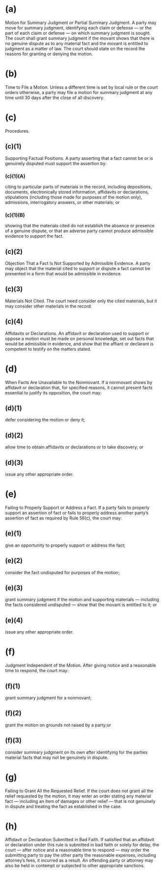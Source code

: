 # (a)
Motion for Summary Judgment or Partial Summary Judgment. A party may move for summary judgment, identifying each claim or defense — or the part of each claim or defense — on which summary judgment is sought. The court shall grant summary judgment if the movant shows that there is no genuine dispute as to any material fact and the movant is entitled to judgment as a matter of law. The court should state on the record the reasons for granting or denying the motion.

# (b)
Time to File a Motion. Unless a different time is set by local rule or the court orders otherwise, a party may file a motion for summary judgment at any time until 30 days after the close of all discovery.

# (c)
Procedures.

## (c)(1) 
Supporting Factual Positions. A party asserting that a fact cannot be or is genuinely disputed must support the assertion by:

### (c)(1)(A)
citing to particular parts of materials in the record, including depositions, documents, electronically stored information, affidavits or declarations, stipulations (including those made for purposes of the motion only), admissions, interrogatory answers, or other materials; or

### (c)(1)(B)
showing that the materials cited do not establish the absence or presence of a genuine dispute, or that an adverse party cannot produce admissible evidence to support the fact.

## (c)(2)
Objection That a Fact Is Not Supported by Admissible Evidence. A party may object that the material cited to support or dispute a fact cannot be presented in a form that would be admissible in evidence.

## (c)(3)
Materials Not Cited. The court need consider only the cited materials, but it may consider other materials in the record.

## (c)(4)
Affidavits or Declarations. An affidavit or declaration used to support or oppose a motion must be made on personal knowledge, set out facts that would be admissible in evidence, and show that the affiant or declarant is competent to testify on the matters stated.

# (d) 
When Facts Are Unavailable to the Nonmovant. If a nonmovant shows by affidavit or declaration that, for specified reasons, it cannot present facts essential to justify its opposition, the court may:

## (d)(1)
defer considering the motion or deny it;

## (d)(2) 
allow time to obtain affidavits or declarations or to take discovery; or

## (d)(3) 
issue any other appropriate order.

# (e) 
Failing to Properly Support or Address a Fact. If a party fails to properly support an assertion of fact or fails to properly address another party’s assertion of fact as required by Rule 56(c), the court may:

## (e)(1) 
give an opportunity to properly support or address the fact;

## (e)(2) 
consider the fact undisputed for purposes of the motion;

## (e)(3) 
grant summary judgment if the motion and supporting materials — including the facts considered undisputed — show that the movant is entitled to it; or

## (e)(4) 
issue any other appropriate order.

# (f)
Judgment Independent of the Motion. After giving notice and a reasonable time to respond, the court may:

## (f)(1) 
grant summary judgment for a nonmovant;

## (f)(2) 
grant the motion on grounds not raised by a party;or

## (f)(3) 
consider summary judgment on its own after identifying for the parties material facts that may not be genuinely in dispute.

# (g) 
Failing to Grant All the Requested Relief. If the court does not grant all the relief requested by the motion, it may enter an order stating any material fact — including an item of damages or other relief — that is not genuinely in dispute and treating the fact as established in the case.

# (h) 
Affidavit or Declaration Submitted in Bad Faith. If satisfied that an affidavit or declaration under this rule is submitted in bad faith or solely for delay, the court — after notice and a reasonable time to respond — may order the submitting party to pay the other party the reasonable expenses, including attorney’s fees, it incurred as a result. An offending party or attorney may also be held in contempt or subjected to other appropriate sanctions.
